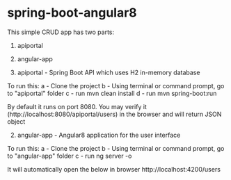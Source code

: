 # spring-boot-angular8
This simple CRUD app has two parts:
1) apiportal
2) angular-app

1) apiportal - Spring Boot API which uses H2 in-memory database

To run this:
a - Clone the project
b - Using terminal or command prompt, go to "apiportal" folder
c - run mvn clean install
d - run mvn spring-boot:run

By default it runs on port 8080.
You may verify it (http://localhost:8080/apiportal/users) in the browser and will return JSON object

2) angular-app - Angular8 application for the user interface

To run this:
a - Clone the project
b - Using terminal or command prompt, go to "angular-app" folder
c - run ng server -o

It will automatically open the below in browser
http://localhost:4200/users


